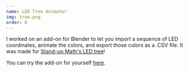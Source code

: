 ```yaml
---
name: LED Tree Animator
img: tree.png
order: 6
---
```


I worked on an add-on for Blender to let you import a sequence of LED coordinates, animate the colors, and export those colors as a .CSV file. It was made for [Stand-up Math's LED tree](https://www.youtube.com/watch?v=WuMRJf6B5Q4)!

You can try the add-on for yourself [here](https://github.com/ambiguousname/ParkerTreeBlenderAddOn).